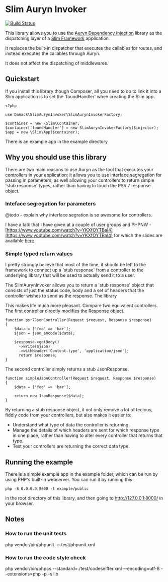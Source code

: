 
# Slim Auryn Invoker

[![Build Status](https://travis-ci.org/Danack/SlimAurynInvoker.svg?branch=master)](https://travis-ci.org/Danack/SlimAurynInvoker)

This library allows you to use the [Auryn Dependency Injection](https://github.com/rdlowrey/auryn) library as the dispatching layer of a [Slim Framework](https://www.slimframework.com/) application. 

It replaces the built-in dispatcher that executes the callables for routes, and instead executes the callables through Auryn.

It does not affect the dispatching of middlewares.

## Quickstart

If you install this library though Composer, all you need to do to link it into a Slim application is to set the 'foundHandler' when creating the Slim app.


```
<?php

use Danack\SlimAurynInvoker\SlimAurynInvokerFactory;

$container = new \Slim\Container;
$container['foundHandler'] = new SlimAurynInvokerFactory($injector);
$app = new \Slim\App($container);
```

There is an example app in the example directory

## Why you should use this library

There are two main reasons to use Auryn as the tool that executes your controllers in your application; it allows you to use interface segregation for passing in parameters, as well allowing your controllers to return simple 'stub response' types, rather than having to touch the PSR 7 response object.


### Inteface segregation for parameters

@todo - explain why interface segration is so awesome for controllers.

I have a talk that I have given at a couple of user groups and PHPNW - [https://www.youtube.com/watch?v=YKXfOYTBaI4](https://www.youtube.com/watch?v=YKXfOYTBaI4) for which the slides are available [here](http://docs.basereality.com/InterfaceSegregationPHPNW/#/). 


### Simple typed return values

I pretty strongly believe that most of the time, it should be left to the framework to connect up a 'stub response' from a controller to the underlying library that will be used to actually send it to a user.

The SlimAurynInvoker allows you to return a 'stub response' object that consists of just the status code, body and a set of headers that the controller wishes to send as the response. The library 

This makes life much more pleasant. Compare two equivalent controllers. The first controller directly modifies the Response object.

```
function psr7JsonController(Request $request, Response $response)
{
    $data = ['foo' => 'bar'];
    $json = json_encode($data);

    $response->getBody()
      ->write($json)
      ->withHeader('Content-type', 'application/json');
      return $response;
}
```

The second controller simply returns a stub JsonResponse.

```
function simpleJsonController(Request $request, Response $response)
{
    $data = ['foo' => 'bar'];

    return new JsonResponse($data);
}
```

By returning a stub response object, it not only remove a lot of tedious, fiddly code from your controllers, but also makes it easier to:

* Understand what type of data the controller is returning.
* Manage the details of which headers are sent for which response type in one place, rather than having to alter every controller that returns that type.
* Test your controllers are returning the correct data type.

## Running the example

There is a simple example app in the example folder, which can be run by using PHP's built-in webserver. You can run it by running this:

```
php -S 0.0.0.0:8000 -t example/public
```

in the root directory of this library, and then going to http://127.0.0.1:8000/ in your browser.


## Notes

### How to run the unit tests

php vendor/bin/phpunit -c test/phpunit.xml

### How to run the code style check

php vendor/bin/phpcs --standard=./test/codesniffer.xml --encoding=utf-8 --extensions=php -p -s lib



